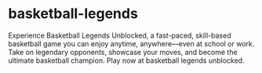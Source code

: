 # basketball-legends
Experience Basketball Legends Unblocked, a fast-paced, skill-based basketball game you can enjoy anytime, anywhere—even at school or work. Take on legendary opponents, showcase your moves, and become the ultimate basketball champion. Play now at basketball legends unblocked.
